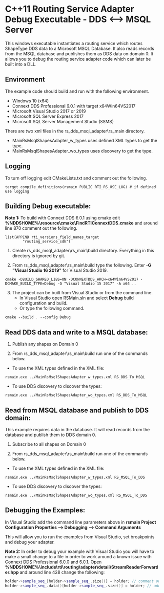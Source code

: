 # C++11 Routing Service Adapter Debug Executable - DDS <--> MSQL Server
This windows executable instantiates a routing service which routes ShapeType DDS data to a Microsoft MSQL Database. 
It also reads records from the MSQL database and publishes them as DDS data on domain 0.
It allows you to debug the routing service adapter code which can later be built into a DLL.

## Environment
The example code should build and run with the following environment.

* Windows 10 (x64)
* Connext DDS Professional 6.0.1 with target x64Win64VS2017
* Microsoft Visual Studio 2017 or 2019
* Microsoft SQL Server Express 2017
* Microsoft SQL Server Management Studio (SSMS)

There are two xml files in the rs_dds_msql_adapter\rs_main directory. 
* MainRsMsqlShapesAdapter_w_types uses defined XML types to get the type.
* MainRsMsqlShapesAdapter_wo_types uses discovery to get the type.

## Logging
To turn off logging edit CMakeLists.txt and comment out the following.

```
target_compile_definitions(rsmain PUBLIC RTI_RS_USE_LOG) # if defined use logging
```

## Building Debug executable:

**Note 1:** To build with Connext DDS 6.0.1 using cmake edit **%NDDSHOME%\resource\cmake\FindRTIConnextDDS.cmake** and around line 870 comment out the following.

```
list(APPEND rti_versions_field_names_target
        "routing_service_sdk") 
```


1. Create rs_dds_msql_adapter\rs_main\build directory. Everything in this directory is ignored by git.

2. From rs_dds_msql_adapter\rs_main\build type the following. Enter **-G "Visual Studio 16 2019"** for Visual Studio 2019.

`cmake -DBUILD_SHARED_LIBS=ON -DCONNEXTDDS_ARCH=x64Win64VS2017 -DCMAKE_BUILD_TYPE=Debug -G "Visual Studio 15 2017" -A x64 ..`

3. The project can be built from Visual Studio or from the command line.
    - In Visual Studio open RSMain.sln and select **Debug** build configuration and build.
    - Or type the following command.

`cmake --build . --config Debug`

## Read DDS data and write to a MSQL database:

1. Publish any shapes on Domain 0

2. From rs_dds_msql_adapter\rs_main\build run one of the commands below.

* To use the XML types defined in the XML file:

`rsmain.exe ../MainRsMsqlShapesAdapter_w_types.xml RS_DDS_To_MSQL`

* To use DDS discovery to discover the types:

`rsmain.exe ../MainRsMsqlShapesAdapter_wo_types.xml RS_DDS_To_MSQL`

## Read from MSQL database and publish to DDS domain:
This example requires data in the database. It will read records from the database 
and publish them to DDS domain 0.

1. Subscribe to all shapes on Domain 0

2. From rs_dds_msql_adapter\rs_main\build run one of the commands below.

* To use the XML types defined in the XML file:

`rsmain.exe ../MainRsMsqlShapesAdapter_w_types.xml RS_MSQL_To_DDS`

* To use DDS discovery to discover the types:

`rsmain.exe ../MainRsMsqlShapesAdapter_wo_types.xml RS_MSQL_To_DDS`

## Debugging the Examples:
In Visual Studio add the command line parameters above in 
**rsmain Project Configuration Properties --> Debugging --> Command Arguments**

This will allow you to run the examples from Visual Studio, set breakpoints and 
debug your adapter.

**Note 2:** In order to debug your example with Visual Studio you will have to
make a small change to a file in order to work around a known issue with 
Connext DDS Professional 6.0.0 and 6.0.1. 
Open **%NDDSHOME%\include\rti\routing\adapter\detail\StreamReaderForwarder.hpp**
and around line 428 change the following:

```c++
holder->sample_seq_[holder->sample_seq_.size()] = holder; // comment out
holder->sample_seq_.data()[holder->sample_seq_.size()] = holder; // add this
```